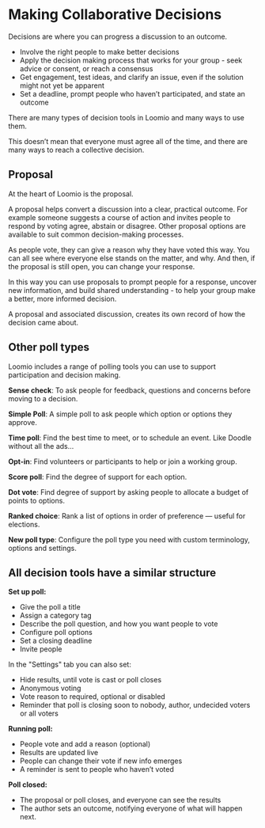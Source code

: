 # Making Collaborative Decisions

Decisions are where you can progress a discussion to an outcome.

- Involve the right people to make better decisions 
- Apply the decision making process that works for your group - seek advice or consent, or reach a consensus
- Get engagement, test ideas, and clarify an issue, even if the solution might not yet be apparent 
- Set a deadline, prompt people who haven’t participated, and state an outcome

There are many types of decision tools in Loomio and many ways to use them.   

This doesn’t mean that everyone must agree all of the time, and there are many ways to reach a collective decision.

## Proposal

At the heart of Loomio is the proposal.  

A proposal helps convert a discussion into a clear, practical outcome. For example someone suggests a course of action and invites people to respond by voting agree, abstain or disagree. Other proposal options are available to suit common decision-making processes.

As people vote, they can give a reason why they have voted this way. You can all see where everyone else stands on the matter, and why. And then, if the proposal is still open, you can change your response.

In this way you can use proposals to prompt people for a response, uncover new information, and build shared understanding - to help your group make a better, more informed decision.

A proposal and associated discussion, creates its own record of how the decision came about.

## Other poll types

Loomio includes a range of polling tools you can use to support participation and decision making. 

**Sense check**: To ask people for feedback, questions and concerns before moving to a decision.

**Simple Poll**: A simple poll to ask people which option or options they approve.

**Time poll**: Find the best time to meet, or to schedule an event. Like Doodle without all the ads…  

**Opt-in**: Find volunteers or participants to help or join a working group.

**Score poll**: Find the degree of support for each option.

**Dot vote**: Find degree of support by asking people to allocate a budget of points to options. 

**Ranked choice**: Rank a list of options in order of preference — useful for elections.

**New poll type**: Configure the poll type you need with custom terminology, options and settings.

## All decision tools have a similar structure

**Set up poll:**
- Give the poll a title
- Assign a category tag
- Describe the poll question, and how you want people to vote
- Configure poll options
- Set a closing deadline 
- Invite people

In the "Settings" tab you can also set:
- Hide results, until vote is cast or poll closes
- Anonymous voting
- Vote reason to required, optional or disabled
- Reminder that poll is closing soon to nobody, author, undecided voters or all voters

**Running poll:**
- People vote and add a reason (optional) 
- Results are updated live
- People can change their vote if new info emerges
- A reminder is sent to people who haven’t voted 

**Poll closed:**
- The proposal or poll closes, and everyone can see the results
- The author sets an outcome, notifying everyone of what will happen next.

